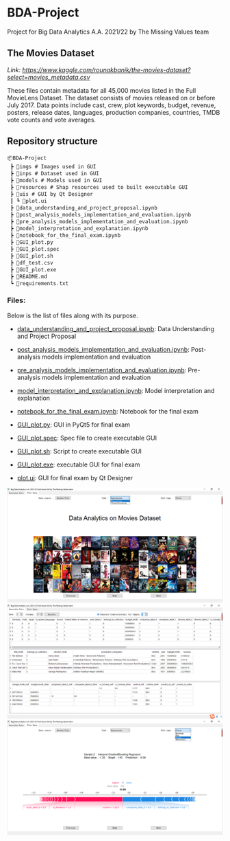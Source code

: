 # BDA-Project
Project for Big Data Analytics A.A. 2021/22 by The Missing Values team

## The Movies Dataset
*Link: https://www.kaggle.com/rounakbanik/the-movies-dataset?select=movies_metadata.csv*

These files contain metadata for all 45,000 movies listed in the Full MovieLens Dataset. The dataset consists of movies released on or before July 2017. 
Data points include cast, crew, plot keywords, budget, revenue, posters, release dates, languages, production companies, countries, TMDB vote counts and vote averages.
## Repository structure
```
📦BDA-Project
 ┣ 📂imgs # Images used in GUI
 ┣ 📂inps # Dataset used in GUI
 ┣ 📂models # Models used in GUI
 ┣ 📂resources # Shap resources used to built executable GUI
 ┣ 📂uis # GUI by Qt Designer
 ┃ ┗ 📜plot.ui
 ┣ 📜data_understanding_and_project_proposal.ipynb
 ┣ 📜post_analysis_models_implementation_and_evaluation.ipynb
 ┣ 📜pre_analysis_models_implementation_and_evaluation.ipynb
 ┣ 📜model_interpretation_and_explanation.ipynb
 ┣ 📜notebook_for_the_final_exam.ipynb
 ┣ 📜GUI_plot.py
 ┣ 📜GUI_plot.spec
 ┣ 📜GUI_plot.sh
 ┣ 📜df_test.csv
 ┣ 📜GUI_plot.exe
 ┣ 📜README.md
 ┗ 📜requirements.txt
```

### Files:
Below is the list of files along with its purpose.

- [data_understanding_and_project_proposal.ipynb](data_understanding_and_project_proposal.ipynb):
Data Understanding and Project Proposal

- [post_analysis_models_implementation_and_evaluation.ipynb](post_analysis_models_implementation_and_evaluation.ipynb):
Post-analysis models implementation and evaluation

- [pre_analysis_models_implementation_and_evaluation.ipynb](pre_analysis_models_implementation_and_evaluation.ipynb):
Pre-analysis models implementation and evaluation

- [model_interpretation_and_explanation.ipynb](model_interpretation_and_explanation.ipynb):
Model interpretation and explanation

- [notebook_for_the_final_exam.ipynb](notebook_for_the_final_exam.ipynb):
Notebook for the final exam

- [GUI_plot.py](GUI_plot.py):
GUI in PyQt5 for final exam

- [GUI_plot.spec](GUI_plot.spec):
Spec file to create executable GUI

- [GUI_plot.sh](GUI_plot.sh):
Script to create executable GUI

- [GUI_plot.exe](GUI_plot.exe):
executable GUI for final exam

- [plot.ui](uis/plot.ui):
GUI for final exam by Qt Designer

![home.png](home.png)
![data.png](data.png)
![plot.png](plot.png)
